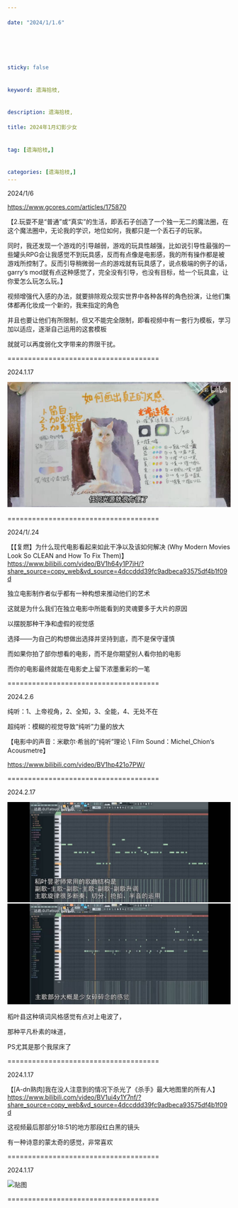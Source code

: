 ```yaml
---

date: "2024/1/1.6"





sticky: false


keyword: 遗海拾枝,


description: 遗海拾枝,

title: 2024年1月幻影少女


tag: [遗海拾枝,]


categories: [遗海拾枝,]
---
```

2024/1/6

https://www.gcores.com/articles/175870

【2.玩耍不是“普通”或“真实”的生活，即丢石子创造了一个独一无二的魔法圈，在这个魔法圈中，无论我的学识，地位如何，我都只是一个丢石子的玩家。

同时，我还发现一个游戏的引导越弱，游戏的玩具性越强，比如说引导性最强的一些罐头RPG会让我感觉不到玩具感，反而有点像是电影感，我的所有操作都是被游戏所控制了。反而引导稍微弱一点的游戏就有玩具感了，说点极端的例子的话，garry‘s mod就有点这种感觉了，完全没有引导，也没有目标，给一个玩具盒，让你爱怎么玩怎么玩。】

视频增强代入感的办法，就要排除观众现实世界中各种各样的角色扮演，让他们集体都再化妆成一个新的，我来指定的角色

并且也要让他们有所限制，但又不能完全限制，即看视频中有一套行为模板，学习加以适应，逐渐自己运用的这套模板

就就可以再度弱化文字带来的界限干扰。


=====================================

2024.1.17

![贴图](/知识/QQ图片20240117093530.png)

=====================================

2024/1/.24

【【复燃】为什么现代电影看起来如此干净以及该如何解决 (Why Modern Movies Look So CLEAN and How To Fix Them)】 https://www.bilibili.com/video/BV1h64y1P7jH/?share_source=copy_web&vd_source=4dccddd39fc9adbeca93575df4b1f09d

独立电影制作者似乎都有一种构想来推动他们的艺术

这就是为什么我们在独立电影中所能看到的灵魂要多于大片的原因

以摆脱那种干净和虚假的视觉感

选择——为自己的构想做出选择并坚持到底，而不是保守谨慎

而如果你拍了部你想看的电影，而不是你期望别人看你拍的电影

而你的电影最终就能在电影史上留下浓墨重彩的一笔

=====================================

2024.2.6

纯听：1、上帝视角，2、全知，3、全能，4、无处不在

超纯听：模糊的视觉导致“纯听”力量的放大

【电影中的声音：米歇尔·希翁的“纯听”理论 \ Film Sound：Michel_Chion‘s Acousmetre】

https://www.bilibili.com/video/BV1hp421o7PW/

=====================================

2024.2.17

![贴图](/知识/QQ图片20240217170524.jpg)
![贴图](/知识/QQ图片20240217170531.jpg)

稻叶县这种填词风格感觉有点对上电波了，

那种平凡朴素的味道，

PS尤其是那个我尿床了

=====================================

2024.1.17

【[A-dn熟肉]我在没人注意到的情况下杀光了《杀手》最大地图里的所有人】 https://www.bilibili.com/video/BV1ui4y1Y7nf/?share_source=copy_web&vd_source=4dccddd39fc9adbeca93575df4b1f09d

这视频最后那部分18:51的地方那段红白黑的镜头

有一种诗意的蒙太奇的感觉，非常喜欢

=====================================

2024.1.17

![贴图](/知识/)

=====================================